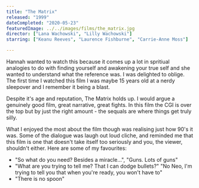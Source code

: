 ```yaml
---
title: "The Matrix"
released: "1999"
dateCompleted: "2020-05-23"
featuredImage: ../../images/films/the_matrix.jpg
director: ["Lana Wachowski", "Lilly Wachowski"]
starring: ["Keanu Reeves", "Laurence Fishburne", "Carrie-Anne Moss"]

---
```


Hannah wanted to watch this because it comes up a lot in spritiual analogies 
to do with finding yourself and awakening your true self and she wanted to 
understand what the reference was. I was delighted to oblige. The first time I
watched this film I was maybe 15 years old at a nerdy sleepover and I remember
it being a blast.

Despite it's age and reputation, The Matrix holds up. I would argue a genuinely
good film, great narrative, great fights. In this film the CGI is over the top
but by just the right amount - the sequals are where things get truly silly. 

What I enjoyed the most about the film though was realising just how 90's it
was. Some of the dialogue was laugh out loud cliche, and reminded me that this 
film is one that doesn't take itself too seriously and you, the viewer, 
shouldn't either. Here are some of my favourites:
- "So what do you need? Besides a miracle...", "Guns. Lots of guns"
- "What are you trying to tell me? That I can dodge bullets?" "No Neo, I'm
trying to tell you that when you're ready, you won't have to"
- "There is no spoon"




